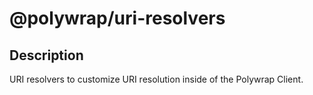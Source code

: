 # @polywrap/uri-resolvers

## Description 

URI resolvers to customize URI resolution inside of the Polywrap Client.
